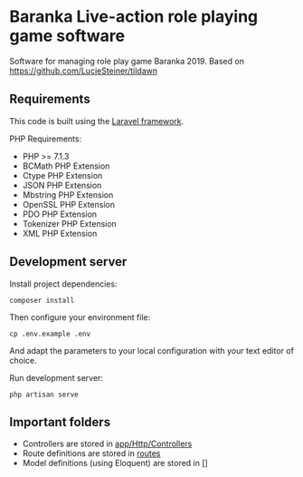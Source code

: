 # Baranka Live-action role playing game software
Software for managing role play game Baranka 2019. Based on https://github.com/LucieSteiner/tildawn


## Requirements
This code is built using the [Laravel framework](https://laravel.com).

PHP Requirements:
- PHP >= 7.1.3
- BCMath PHP Extension
- Ctype PHP Extension
- JSON PHP Extension
- Mbstring PHP Extension
- OpenSSL PHP Extension
- PDO PHP Extension
- Tokenizer PHP Extension
- XML PHP Extension


## Development server
Install project dependencies:

`composer install`

Then configure your environment file:

`cp .env.example .env`

And adapt the parameters to your local configuration with your text editor of choice.

Run development server:

`php artisan serve`

## Important folders

- Controllers are stored in [app/Http/Controllers](./app/Http/Controllers)
- Route definitions are stored in [routes](./routes)
- Model definitions (using Eloquent) are stored in []
